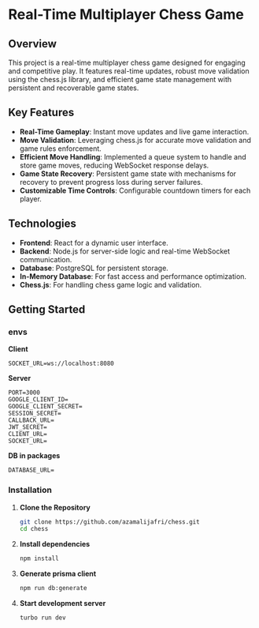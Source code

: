 # Real-Time Multiplayer Chess Game

## Overview

This project is a real-time multiplayer chess game designed for engaging and competitive play. It features real-time updates, robust move validation using the chess.js library, and efficient game state management with persistent and recoverable game states.

## Key Features

- **Real-Time Gameplay**: Instant move updates and live game interaction.
- **Move Validation**: Leveraging chess.js for accurate move validation and game rules enforcement.
- **Efficient Move Handling**: Implemented a queue system to handle and store game moves, reducing WebSocket response delays.
- **Game State Recovery**: Persistent game state with mechanisms for recovery to prevent progress loss during server failures.
- **Customizable Time Controls**: Configurable countdown timers for each player.

## Technologies

- **Frontend**: React for a dynamic user interface.
- **Backend**: Node.js for server-side logic and real-time WebSocket communication.
- **Database**: PostgreSQL for persistent storage.
- **In-Memory Database**: For fast access and performance optimization.
- **Chess.js**: For handling chess game logic and validation.

## Getting Started

### envs

   **Client**
   ```
   SOCKET_URL=ws://localhost:8080
   ```
   
   **Server**
   ```
   PORT=3000
   GOOGLE_CLIENT_ID=
   GOOGLE_CLIENT_SECRET=
   SESSION_SECRET=
   CALLBACK_URL=
   JWT_SECRET=
   CLIENT_URL=
   SOCKET_URL=
   ```
   
   **DB in packages**
   ```
   DATABASE_URL=
   ```

### Installation

1. **Clone the Repository**

   ```bash
   git clone https://github.com/azamalijafri/chess.git
   cd chess
   ```

2. **Install dependencies**

   ```bash
   npm install
   ```

3. **Generate prisma client**

   ```bash
   npm run db:generate
   ```

4. **Start development server**

   ```bash
   turbo run dev
   ```
